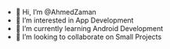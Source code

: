 - 👋 Hi, I’m @AhmedZaman
- 👀 I’m interested in App Development
- 🌱 I’m currently learning Android Development
- 💞️ I’m looking to collaborate on Small Projects


<!---
AhmedZaman14/AhmedZaman14 is a ✨ special ✨ repository because its `README.md` (this file) appears on your GitHub profile.
You can click the Preview link to take a look at your changes.
--->
